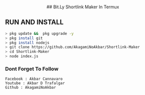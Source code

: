 <p align="center">
<br>
## Bit.Ly Shortlink Maker In Termux
</br>
</p>

## RUN AND INSTALL
```bash
> pkg update &&  pkg upgrade -y
> pkg install git
> pkg install nodejs
> git clone https://github.com/AkagamiNoAkbar/Shortlink-Maker
> cd Shortlink-Maker
> node index.js
```

### Dont Forget To Follow
```
Facebook : Akbar Cannavaro
Youtube : Akbar D Trafalgar
Github : AkagamiNoAkbar
```
